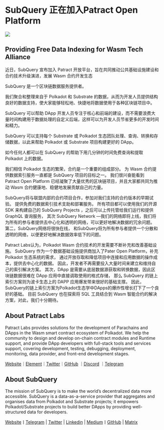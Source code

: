 # SubQuery 正在加入Patract Open Platform

![](https://miro.medium.com/max/1400/0*0inUQ8U1g9auTjfU)

## Providing Free Data Indexing for Wasm Tech Alliance

近日，SubQuery 宣布加入 Patract 开放平台，旨在共同推动公共基础设施建设和合约技术升级演进，发展 Wasm 合约开发生态

SubQuery 是一个区块链数据服务提供者。

我们聚合和整理来自于 Polkadot 和 Substrate 的数据，从而为开发人员提供结构良好的数据支持，使大家能够轻松地、快捷地将数据使用于各种区块链项目中。

SubQuery 可以帮助 DApp 开发人员专注于核心和前端的建设，而不需要浪费大量时间构建用于数据处理的自定义后端，这样可以为开发人员节省更多的开发时间和精力。

SubQuery 可以支持每个 Substrate 或 Polkadot 生态团队处理、查询、转换和存储数据，以此来帮助 Polkadot 或 Substrate 项目构建更好的 DApp。

如今任何人都可以在 SubQuery 的帮助下用几分钟的时间免费查询和提取 Polkadot 上的数据。

我们相信 Polkadot 生态的繁荣，合约是一个重要的组成部分。 为 Wasm 合约提供数据索引服务一直都是 SubQuery 项目的目标之一。 我们很兴奋能看到 Patract Open Platform 已经凝聚了大量优秀的区块链项目，并且大家都共同为推动 Wasm 合约健康地、稳健地发展贡献自己的力量。

SubQuery将与联盟内部的合约项目合作，参加对我们支持的合约版本的早期试验。 提供免费的数据索引技术支助和部署服务。 所有项目都可以使用我们的开源 SDK 来构建自己的 SubQuery Projects ，之后可以上传托管给我们运行和提供 GraphQL 查询服务， 其次 SubQuery Network —我们的网络即将上线，我们将为所有的参与者提供去中心化和透明的网络，可以更好地解决数据的冗余问题。 第二，SubQuery网络将很快在线， 和SubQuery将为所有参与者提供一个分散和透明的网络，以便更好地解决数据效率低下的问题。

Patract Labs认为，Polkadot Wasm 合约技术的开发需要不断补充和改善基础设施。 SubQuery 作为一个数据基础设施提供商加入了Pater Open Platform，补充Polkadot 生态系统的需求， 通过开放存取和降低项目中连接和应用数据的操作成本，提供去中心化的数据。 因此，开发者不再需要投入大量时间来建立和维持自己的索引解决方案。 其次，DApp 是需要从底层数据源获取和转换数据，因此区块链数据很难在 DApp 应用中直接调取使用的格式存储， 那么 SubQuery 的链上索引方案则为波卡生态上的 DAPP 应用爆发带来很好的基础支撑。 因此，SubQuery的链上索引方案为Polkadot生态学中DApps的爆炸性增长打下了一个良好的基础。 目前 SubQuery 也在探索将 SQL 工具结合到 Wasm 智能合约的解决方案，对此，我们十分期待。

## About Patract Labs

Patract Labs provides solutions for the development of Parachains and DApps in the Wasm smart contract ecosystem of Polkadot. We help the community to design and develop on-chain contract modules and Runtime support, and provide DApp developers with full-stack tools and services support, covering development, testing, debugging, deployment, monitoring, data provider, and front-end development stages.

[Website](https://patract.io/)｜[Element](https://app.element.io/#/room/#PatractLabsDev:matrix.org)｜[Twitter](https://twitter.com/PatractLabs)｜[GitHub](https://github.com/patractlabs) ｜[Discord](https://discord.gg/yMRMqcAb24) ｜[Telegram](https://t.me/patract)

## About SubQuery

The mission of SubQuery is to make the world’s decentralized data more accessible. SubQuery is a data-as-a-service provider that aggregates and organises data from Polkadot and Substrate projects; it empowers Polkadot/Substrate projects to build better DApps by providing well-structured data for developers.

[Website](https://www.subquery.network/)丨[Telegram](https://t.me/subquerynetwork) | [Twitter](https://twitter.com/subquerynetwork) | [Linkedin](https://www.linkedin.com/company/subquery) | [Medium](https://subquery.medium.com/)丨[GitHub](https://github.com/subquery/subql) | [Matrix](https://matrix.to/#/#subquery:matrix.org)
